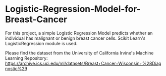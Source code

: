 # Logistic-Regression-Model-for-Breast-Cancer

For this project, a simple Logistic Regression Model predicts whether an individual has malignant or benign breast cancer cells. Scikit Learn's LogisticRegression module is used.

Please find the dataset from the University of California Irvine's Machine Learning Repository: https://archive.ics.uci.edu/ml/datasets/Breast+Cancer+Wisconsin+%28Diagnostic%29
